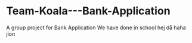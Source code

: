 # Team-Koala---Bank-Application
A group project for Bank Application We have done in school
hej
då
haha
jion
